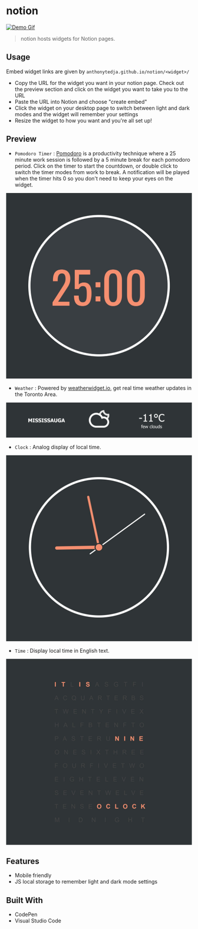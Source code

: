 # notion

[![Demo Gif](assets/demo.gif)](https://www.notion.so/help/embed-and-connect-other-apps)

> notion hosts widgets for Notion pages.

## Usage

Embed widget links are given by `anthonytedja.github.io/notion/<widget>/`

- Copy the URL for the widget you want in your notion page. Check out the preview section and click on the widget you want to take you to the URL
- Paste the URL into Notion and choose "create embed"
- Click the widget on your desktop page to switch between light and dark modes and the widget will remember your settings
- Resize the widget to how you want and you're all set up!

## Preview

- `Pomodoro Timer` : [Pomodoro](https://todoist.com/productivity-methods/pomodoro-technique) is a productivity technique where a 25 minute work session is followed by a 5 minute break for each pomodoro period. Click on the timer to start the countdown, or double click to switch the timer modes from work to break. A notification will be played when the timer hits 0 so you don't need to keep your eyes on the widget.

[![Pomodoro Timer](assets/pomodoro.jpg)](https://anthonytedja.github.io/notion/pomodoro/)

- `Weather` : Powered by [weatherwidget.io](https://weatherwidget.io/), get real time weather updates in the Toronto Area.

[![Weather](assets/weather.jpg)](https://anthonytedja.github.io/notion/weather/)

- `Clock` : Analog display of local time.

[![Clock](assets/clock.jpg)](https://anthonytedja.github.io/notion/clock/)

- `Time` : Display local time in English text.

[![Time](assets/time.jpg)](https://anthonytedja.github.io/notion/time/)

## Features

- Mobile friendly
- JS local storage to remember light and dark mode settings

## Built With

- CodePen
- Visual Studio Code
